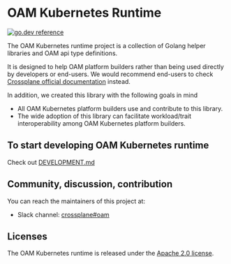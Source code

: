 # OAM Kubernetes Runtime

[![go.dev reference](https://img.shields.io/badge/go.dev-reference-007d9c?logo=go&logoColor=white&style=flat-square)](https://pkg.go.dev/mod/github.com/crossplane/oam-kubernetes-runtime)

The OAM Kubernetes runtime project is a collection of Golang helper libraries and OAM api type
definitions. 

It is designed to help OAM platform builders rather than being used directly by developers
or end-users. We would recommend end-users to check
[Crossplane  official  documentation](https://crossplane.github.io/docs) instead.

In addition, we created this library with the following goals in mind  
* All OAM Kubernetes platform builders use and contribute to this library. 
* The wide adoption of this library can facilitate workload/trait interoperability among OAM
 Kubernetes platform builders.

## To start developing OAM Kubernetes runtime
Check out [DEVELOPMENT.md](./DEVELOPMENT.md)

## Community, discussion, contribution
You can reach the maintainers of this project at:
* Slack channel: [crossplane#oam](https://crossplane.slack.com/#oam)

## Licenses
The OAM Kubernetes runtime is released under the [Apache 2.0 license](LICENSE).